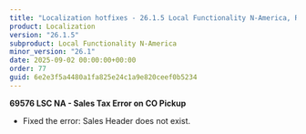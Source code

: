 ```yaml
---
title: "Localization hotfixes - 26.1.5 Local Functionality N-America, Release date September 2, 2025 - Hotfixes"
product: Localization
version: "26.1.5"
subproduct: Local Functionality N-America
minor_version: "26.1"
date: 2025-09-02 00:00:00+00:00
order: 77
guid: 6e2e3f5a4480a1fa825e24c1a9e820ceef0b5234
---
```


<strong>69576 LSC NA - Sales Tax Error on CO Pickup</strong>
<ul><li>Fixed the error: Sales Header does not exist.</li></ul>
